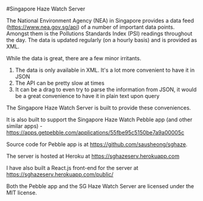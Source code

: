 #Singapore Haze Watch Server

The National Environment Agency (NEA) in Singapore provides a data feed (https://www.nea.gov.sg/api) of a number of important data points. Amongst them is the Pollutions Standards Index (PSI) readings throughout the day. The data is updated regularly (on a hourly basis) and is provided as XML.

While the data is great, there are a few minor irritants. 

1. The data is only available in XML. It's a lot more convenient to have it in JSON
2. The API can be pretty slow at times
3. It can be a drag to even try to parse the information from JSON, it would be a great convenience to have it in plain text upon query

The Singapore Haze Watch Server is built to provide these conveniences.

It is also built to support the Singapore Haze Watch Pebble app (and other similar apps) - https://apps.getpebble.com/applications/55fbe95c5150be7a9a00005c

Source code for Pebble app is at https://github.com/sausheong/sghaze.

The server is hosted at Heroku at https://sghazeserv.herokuapp.com

I have also built a React.js front-end for the server at https://sghazeserv.herokuapp.com/public/

Both the Pebble app and the SG Haze Watch Server are licensed under the MIT license. 